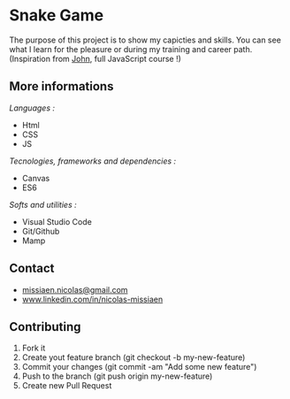 # Snake Game

The purpose of this project is to show my capicties and skills. You can see what I learn for the pleasure or during my training and career path. (Inspiration from [John](https://apprendre-a-coder.com/), full JavaScript course !)

## More informations

*Languages :*
- Html
- CSS
- JS

*Tecnologies, frameworks and dependencies :*
- Canvas
- ES6

*Softs and utilities :*
- Visual Studio Code
- Git/Github
- Mamp

## Contact
- missiaen.nicolas@gmail.com
- www.linkedin.com/in/nicolas-missiaen

## Contributing
1. Fork it
2. Create yout feature branch (git checkout -b my-new-feature)
3. Commit your changes (git commit -am "Add some new feature")
4. Push to the branch (git push origin my-new-feature)
5. Create new Pull Request

